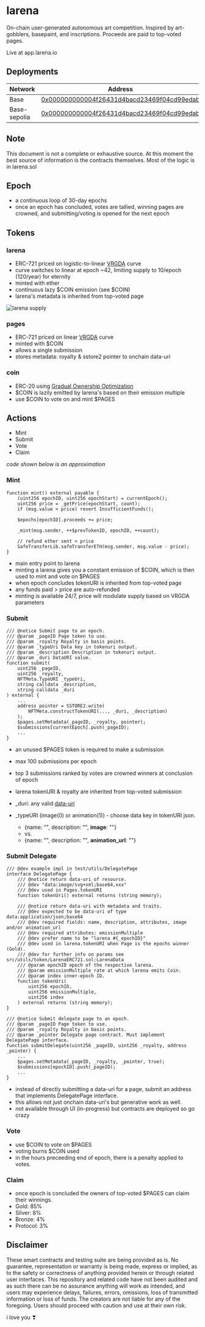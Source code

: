 # larena

On-chain user-generated autonomous art competition.
Inspired by art-gobblers, basepaint, and inscriptions.
Proceeds are paid to top-voted pages.

Live at app.larena.io

## Deployments

| Network       | Address                                                                           |
| ------------- | --------------------------------------------------------------------------------- |
| Base          |[0x000000000004f26431d4bacd23469f04cd99edab](https://basescan.org/address/0x000000000004f26431d4bacd23469f04cd99edab)|
| Base-sepolia  |[0x000000000004f26431d4bacd23469f04cd99edab](https://basescan.org/address/0x000000000004f26431d4bacd23469f04cd99edab)|

## Note

This document is not a complete or exhaustive source. At this moment the best source of information is the contracts themselves. Most of the logic is in larena.sol

## Epoch

- a continuous loop of 30-day epochs
- once an epoch has concluded, votes are tallied, winning pages are crowned, and submitting/voting is opened for the next epoch

## Tokens

### larena

- ERC-721 priced on logistic-to-linear [VRGDA](https://www.paradigm.xyz/2022/08/vrgda#logistic-issuance-schedule) curve
- curve switches to linear at epoch ~42, limiting supply to 10/epoch (120/year) for eternity
- minted with ether
- continuous lazy $COIN emission (see $COIN)
- larena's metadata is inherited from top-voted page
  
![larena supply](/assets/larena%20supply.png)

### pages

- ERC-721 priced on linear [VRGDA](https://www.paradigm.xyz/2022/08/vrgda#linear) curve
- minted with $COIN
- allows a single submission
- stores metadata: royalty & sstore2 pointer to onchain data-uri

### coin

- ERC-20 using [Gradual Ownership Optimization](https://www.paradigm.xyz/2022/09/goo)
- $COIN is lazily emitted by larena's based on their emission multiple
- use $COIN to vote on and mint $PAGES

## Actions
- Mint
- Submit
- Vote
- Claim

*code shown below is an approximation*

### Mint

```solidity
function mint() external payable {
    (uint256 epochID, uint256 epochStart) = currentEpoch();
    uint256 price = _getPrice(epochStart, count);
    if (msg.value < price) revert InsufficientFunds();

    $epochs[epochID].proceeds += price;

    _mint(msg.sender, ++$prevTokenID, epochID, ++count);

    // refund ether sent > price
    SafeTransferLib.safeTransferETH(msg.sender, msg.value - price);
}
```

- main entry point to larena
- minting a larena gives you a constant emission of $COIN, which is then used to mint and vote on $PAGES
- when epoch concludes tokenURI is inherited from top-voted page
- any funds paid > price are auto-refunded
- minting is available 24/7, price will modulate supply based on VRGDA parameters

### Submit

```solidity
/// @notice Submit page to an epoch.
/// @param _pageID Page token to use.
/// @param _royalty Royalty in basis points.
/// @param _typeUri Data key in tokenuri output.
/// @param _description Description in tokenuri output.
/// @param _duri DataURI value.
function submit(
    uint256 _pageID,
    uint256 _royalty,
    NFTMeta.TypeURI _typeUri,
    string calldata _description,
    string calldata _duri
) external {
    ...
    address pointer = SSTORE2.write(
        NFTMeta.constructTokenURI(..., _duri, _description)
    );
    $pages.setMetadata(_pageID, _royalty, pointer);
    $submissions[currentEpoch].push(_pageID);
    ...
}
```

- an unused $PAGES token is required to make a submission
- max 100 submissions per epoch
- top 3 submissions ranked by votes are crowned winners at conclusion of epoch
- larena tokenURI & royalty are inherited from top-voted submission

- _duri: any valid [data-uri](https://developer.mozilla.org/en-US/docs/Web/HTTP/Basics_of_HTTP/Data_URLs)
- _typeURI (image(0) or animation(1)) - choose data key in tokenURI json. 
    - {name: "", description: "", **image**: ""} 
    - vs.
    - {name: "", description: "", **animation_url**: ""}

### Submit Delegate
```solidity
/// @dev example impl in test/utils/DelegatePage
interface DelegatePage {
    /// @notice return data-uri of resource.
    /// @dev "data:image/svg+xml;base64,xxx"
    /// @dev used in Pages.tokenURI
    function tokenUri() external returns (string memory);

    /// @notice return data-uri with metadata and traits.
    /// @dev expected to be data-uri of type data:application/json;base64
    /// @dev required fields: name, description, attributes, image and/or animation_url
    /// @dev required attributes: emissionMultiple
    /// @dev prefer name to be "larena #{_epochID}"
    /// @dev used in larena.tokenURI when Page is the epochs winner (Gold).
    /// @dev for further info on params see src/utils/token/LarenaERC721.sol:LarenaData
    /// @param epochID epoch of the respective larena.
    /// @param emissionMultiple rate at which larena emits Coin.
    /// @param index inner-epoch ID.
    function tokenUri(
        uint256 epochID,
        uint256 emissionMultiple,
        uint256 index
    ) external returns (string memory);
}

/// @notice Submit delegate page to an epoch.
/// @param _pageID Page token to use.
/// @param _royalty Royalty in basis points.
/// @param _pointer Delegate page contract. Must implement DelegatePage interface.
function submitDelegate(uint256 _pageID, uint256 _royalty, address _pointer) {
    ...
    $pages.setMetadata(_pageID, _royalty, _pointer, true);
    $submissions[epochID].push(_pageID);
    ...
}
```

- instead of directly submitting a data-uri for a page, submit an address that implements DelegatePage interface.
- this allows not just onchain data-uri's but generative work as well.
- not available through UI (in-progress) but contracts are deployed so go crazy

### Vote

- use $COIN to vote on $PAGES
- voting burns $COIN used
- in the hours preceeding end of epoch, there is a penalty applied to votes.

### Claim

- once epoch is concluded the owners of top-voted $PAGES can claim their winnings.
- Gold: 85%
- Silver: 8%
- Bronze: 4%
- Protocol: 3%

## Disclaimer
These smart contracts and testing suite are being provided as is. No guarantee, representation or warranty is being made, express or implied, as to the safety or correctness of anything provided herein or through related user interfaces. This repository and related code have not been audited and as such there can be no assurance anything will work as intended, and users may experience delays, failures, errors, omissions, loss of transmitted information or loss of funds. The creators are not liable for any of the foregoing. Users should proceed with caution and use at their own risk.

i love you ❣

